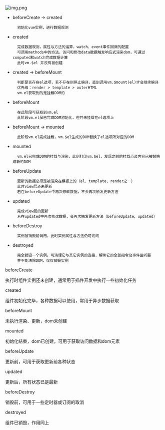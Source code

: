 ![img.png](https://static.vue-js.com/44114780-3aca-11eb-85f6-6fac77c0c9b3.png)


- beforeCreate -> created

        初始化vue实例，进行数据观测

- created

        完成数据观测，属性与方法的运算，watch、event事件回调的配置
        可调用methods中的方法，访问和修改data数据触发响应式渲染dom，可通过computed和watch完成数据计算
        此时vm.$el 并没有被创建

- created -> beforeMount

        判断是否存在el选项，若不存在则停止编译，直到调用vm.$mount(el)才会继续编译
        优先级：render > template > outerHTML
        vm.el获取到的是挂载DOM的

- beforeMount

        在此阶段可获取到vm.el
        此阶段vm.el虽已完成DOM初始化，但并未挂载在el选项上

- beforeMount -> mounted

        此阶段vm.el完成挂载，vm.$el生成的DOM替换了el选项所对应的DOM

- mounted

        vm.el已完成DOM的挂载与渲染，此刻打印vm.$el，发现之前的挂载点及内容已被替换成新的DOM

- beforeUpdate

        更新的数据必须是被渲染在模板上的（el、template、render之一）
        此时view层还未更新
        若在beforeUpdate中再次修改数据，不会再次触发更新方法

- updated

        完成view层的更新
        若在updated中再次修改数据，会再次触发更新方法（beforeUpdate、updated）

- beforeDestroy

        实例被销毁前调用，此时实例属性与方法仍可访问

- destroyed

        完全销毁一个实例。可清理它与其它实例的连接，解绑它的全部指令及事件监听器
        并不能清除DOM，仅仅销毁实例


beforeCreate	

执行时组件实例还未创建，通常用于插件开发中执行一些初始化任务

created	

组件初始化完毕，各种数据可以使用，常用于异步数据获取

beforeMount	

未执行渲染、更新，dom未创建

mounted	

初始化结束，dom已创建，可用于获取访问数据和dom元素

beforeUpdate	

更新前，可用于获取更新前各种状态

updated	

更新后，所有状态已是最新

beforeDestroy	

销毁前，可用于一些定时器或订阅的取消

destroyed	

组件已销毁，作用同上